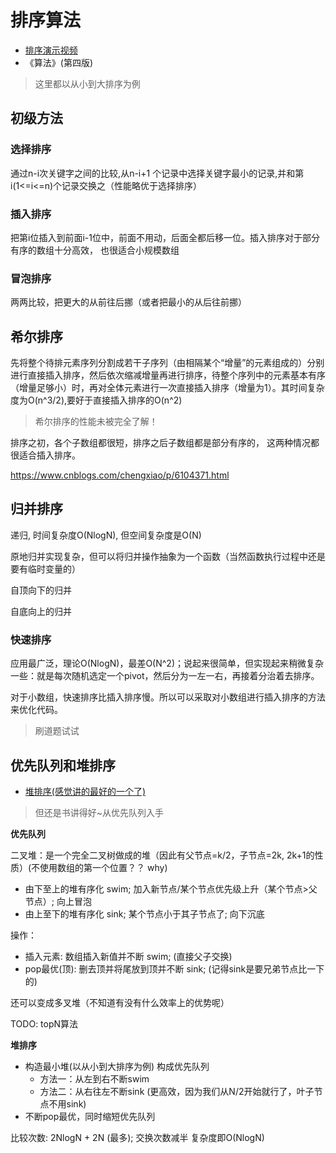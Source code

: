 # 排序算法
- [排序演示视频](https://www.cnblogs.com/Alexr/p/9940667.html)
- 《算法》(第四版)
> 这里都以从小到大排序为例

## 初级方法

### 选择排序

通过n-i次关键字之间的比较,从n-i+1 个记录中选择关键字最小的记录,并和第i(1<=i<=n)个记录交换之（性能略优于选择排序）

### 插入排序

把第i位插入到前面i-1位中，前面不用动，后面全都后移一位。插入排序对于部分有序的数组十分高效， 也很适合小规模数组

### 冒泡排序

两两比较，把更大的从前往后挪（或者把最小的从后往前挪）


## 希尔排序

先将整个待排元素序列分割成若干子序列（由相隔某个“增量”的元素组成的）分别进行直接插入排序，然后依次缩减增量再进行排序，待整个序列中的元素基本有序（增量足够小）时，再对全体元素进行一次直接插入排序（增量为1）。其时间复杂度为O(n^3/2),要好于直接插入排序的O(n^2)

> 希尔排序的性能未被完全了解！

排序之初，各个子数组都很短，排序之后子数组都是部分有序的， 这两种情况都很适合插入排序。

https://www.cnblogs.com/chengxiao/p/6104371.html

## 归并排序

递归, 时间复杂度O(NlogN), 但空间复杂度是O(N)

原地归并实现复杂，但可以将归并操作抽象为一个函数（当然函数执行过程中还是要有临时变量的）

自顶向下的归并

自底向上的归并

### 快速排序

应用最广泛，理论O(NlogN)，最差O(N^2)；说起来很简单，但实现起来稍微复杂一些：就是每次随机选定一个pivot，然后分为一左一右，再接着分治着去排序。

对于小数组，快速排序比插入排序慢。所以可以采取对小数组进行插入排序的方法来优化代码。

> 刷道题试试

## 优先队列和堆排序

- [堆排序(感觉讲的最好的一个了)](https://blog.csdn.net/u013384984/article/details/79496052)

> 但还是书讲得好~从优先队列入手

**优先队列**

二叉堆：是一个完全二叉树做成的堆（因此有父节点=k/2，子节点=2k, 2k+1的性质）(不使用数组的第一个位置？？ why)

- 由下至上的堆有序化 swim; 加入新节点/某个节点优先级上升（某个节点>父节点）; 向上冒泡
- 由上至下的堆有序化 sink; 某个节点小于其子节点了; 向下沉底

操作：
- 插入元素: 数组插入新值并不断 swim; (直接父子交换)
- pop最优(顶): 删去顶并将尾放到顶并不断 sink; (记得sink是要兄弟节点比一下的)

还可以变成多叉堆（不知道有没有什么效率上的优势呢）

TODO: topN算法

**堆排序**

- 构造最小堆(以从小到大排序为例) 构成优先队列
  - 方法一：从左到右不断swim
  - 方法二：从右往左不断sink (更高效，因为我们从N/2开始就行了，叶子节点不用sink)
- 不断pop最优，同时缩短优先队列

比较次数: 2NlogN + 2N (最多); 交换次数减半
复杂度即O(NlogN)